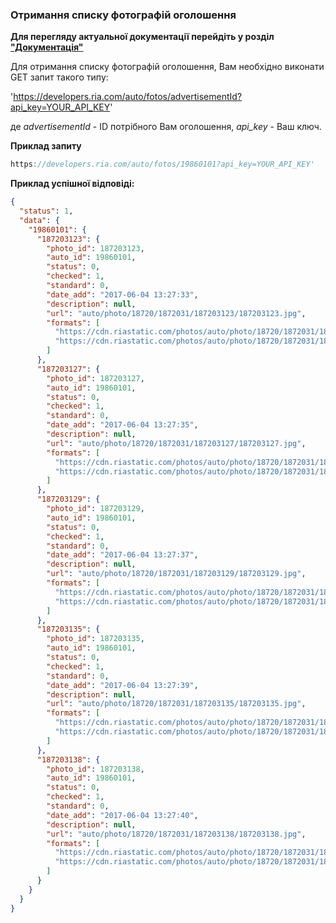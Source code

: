 ### Отримання списку фотографій оголошення

**Для перегляду актуальної документації перейдіть у розділ ["Документація"](https://developers.ria.com/docs/)**

Для отримання списку фотографій оголошення, Вам необхідно виконати GET запит такого типу:

'https://developers.ria.com/auto/fotos/advertisementId?api_key=YOUR_API_KEY'

де  *advertisementId* - ID потрібного Вам оголошення, *api_key* - Ваш ключ.

**Приклад запиту**
````javascript
https://developers.ria.com/auto/fotos/19860101?api_key=YOUR_API_KEY'
````
**Приклад успішної відповіді:**

````json
{
  "status": 1,
  "data": {
    "19860101": {
      "187203123": {
        "photo_id": 187203123,
        "auto_id": 19860101,
        "status": 0,
        "checked": 1,
        "standard": 0,
        "date_add": "2017-06-04 13:27:33",
        "description": null,
        "url": "auto/photo/18720/1872031/187203123/187203123.jpg",
        "formats": [
          "https://cdn.riastatic.com/photos/auto/photo/18720/1872031/187203123/187203123f.jpg",
          "https://cdn.riastatic.com/photos/auto/photo/18720/1872031/187203123/187203123fx.jpg"
        ]
      },
      "187203127": {
        "photo_id": 187203127,
        "auto_id": 19860101,
        "status": 0,
        "checked": 1,
        "standard": 0,
        "date_add": "2017-06-04 13:27:35",
        "description": null,
        "url": "auto/photo/18720/1872031/187203127/187203127.jpg",
        "formats": [
          "https://cdn.riastatic.com/photos/auto/photo/18720/1872031/187203127/187203127f.jpg",
          "https://cdn.riastatic.com/photos/auto/photo/18720/1872031/187203127/187203127fx.jpg"
        ]
      },
      "187203129": {
        "photo_id": 187203129,
        "auto_id": 19860101,
        "status": 0,
        "checked": 1,
        "standard": 0,
        "date_add": "2017-06-04 13:27:37",
        "description": null,
        "url": "auto/photo/18720/1872031/187203129/187203129.jpg",
        "formats": [
          "https://cdn.riastatic.com/photos/auto/photo/18720/1872031/187203129/187203129f.jpg",
          "https://cdn.riastatic.com/photos/auto/photo/18720/1872031/187203129/187203129fx.jpg"
        ]
      },
      "187203135": {
        "photo_id": 187203135,
        "auto_id": 19860101,
        "status": 0,
        "checked": 1,
        "standard": 0,
        "date_add": "2017-06-04 13:27:39",
        "description": null,
        "url": "auto/photo/18720/1872031/187203135/187203135.jpg",
        "formats": [
          "https://cdn.riastatic.com/photos/auto/photo/18720/1872031/187203135/187203135f.jpg",
          "https://cdn.riastatic.com/photos/auto/photo/18720/1872031/187203135/187203135fx.jpg"
        ]
      },
      "187203138": {
        "photo_id": 187203138,
        "auto_id": 19860101,
        "status": 0,
        "checked": 1,
        "standard": 0,
        "date_add": "2017-06-04 13:27:40",
        "description": null,
        "url": "auto/photo/18720/1872031/187203138/187203138.jpg",
        "formats": [
          "https://cdn.riastatic.com/photos/auto/photo/18720/1872031/187203138/187203138f.jpg",
          "https://cdn.riastatic.com/photos/auto/photo/18720/1872031/187203138/187203138fx.jpg"
        ]
      }
    }
  }
}
````
